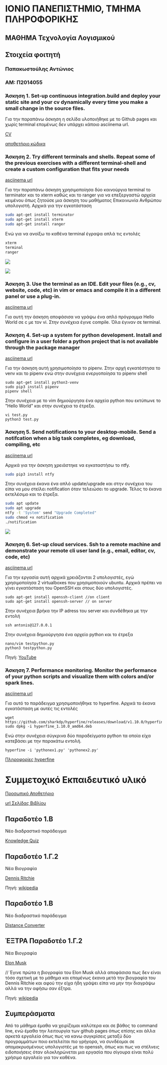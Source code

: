 # ΙΟΝΙΟ ΠΑΝΕΠΙΣΤΗΜΙΟ, ΤΜΗΜΑ ΠΛΗΡΟΦΟΡΙΚΗΣ 
## ΜΑΘΗΜΑ Τεχνολογία Λογισμικού

## Στοιχεία φοιτητή  
### Παπακωστούλης Αντώνιος
### ΑΜ: Π2014055




### Άσκηση 1. Set-up continuous integration.build and deploy your static site and your cv dynamically every time you make a small change in the source files.

Για την παραπάνω άσκηση η σελίδα υλοποιήθηκε με το Github pages και χωρίς terminal επομένως δεν υπάρχει κάποιο asciinema url.


[CV](https://p14papa1.github.io/CV/)

[αποθετήριο κώδικα](https://github.com/p14papa1/CV)


### Άσκηση 2. Try different terminals and shells. Repeat some of the previous exercises with a different terminal-shell and create a custom configuration that fits your needs	

[asciinema url](https://asciinema.org/a/vdcpu4sMnC4F7ai02QP084MKB)

Για την παραπάνω άσκηση χρησιμοποίησα δύο καινούργια terminal το terminator και το xterm καθώς και το ranger για να επεξεργαστώ αρχεία κειμένου όπως ζητούσε μια άσκηση του μαθήματος Επικοινωνία Ανθρώπου υπολογιστή. Αρχικά για την εγκατάσταση

```bash
sudo apt-get install terminator
sudo apt-get install xterm
sudo apt-get install ranger
```

Ενώ για να ανοίξω το καθένα terminal έγραψα απλά τις εντολές


```bash 
xterm
terminal
ranger
```

![](xterm.png)

![](terminator.png)





### Άσκηση 3. Use the terminal as an IDE. Edit your files (e.g., cv, website, code, etc) in vim or emacs and compile it in a different panel or use a plug-in.

[asciinema url](https://asciinema.org/a/WQquskz7nLa40TdOSI95bPl44)

Για αυτή την άσκηση αποφάσισα να γράψω ένα απλό πρόγραμμα Hello World σε c με τον vi. Στην συνέχεια έγινε compile. Όλα έγιναν σε terminal. 



### Άσκηση 4. Set-up a system for python development. Install and configure in a user folder a python project that is not available through the package manager	

[asciinema url](https://asciinema.org/a/vjQU8NhpNqlVEM7SnUS1GtS6A)

Για την άσκηση αυτή χρησιμοποίησα το pipenv. Στην αρχή εγκατέστησα το venv και το pipenv ενώ στην συνέχεια ενεργοποίησα το pipenv shell

```
sudo apt-get install python3-venv
sudo pip3 install pipenv 
pipenv shell
```

Στην συνέχεια με το vim δημιούργησα ένα αρχεία python που εκτύπωνε το "Hello World" και στην συνέχεια το έτρεξα.

```
vi test.py
python3 test.py
```



### Άσκηση 5. Send notifications to your desktop-mobile. Send a notifcation when a big task completes, eg download, compiling, etc	

[asciinema url](https://asciinema.org/a/IhO7bbcD78Dz6pKL6w83KFk7p)

Αρχικά για την άσκηση χρειάστηκε να εγκαταστήσω το ntfy.

```bash
sudo pip3 install ntfy
```

Στην συνέχεια έκανα ένα απλό update/upgrade και στην συνέχεια του είπα να μου στείλει notification όταν τελειώσει το upgrade. Τέλος το έκανα εκτελέσιμο και το έτρεξα.

```bash
sudo apt update
sudo apt upgrade
ntfy -t 'System' send "Upgrade Completed"
sudo chmod +x notification
./notification
```

![](Ntfy.png)



### Άσκηση 6. Set-up cloud services. Ssh to a remote machine and demonstrate your remote cli user land (e.g., email, editor, cv, code, etc)	
[asciinema url](https://asciinema.org/a/vA0gbgcpjaGfE3LrZPxCSPJMt)

Για την εργασία αυτή αρχικά χρειάζονται 2 υπολογιστές, εγώ χρησιμοποίησα 2 virtualboxes που χρησιμοποιούν ubuntu. 
Αρχικά πρέπει να γίνει εγκατάσταση του OpenSSH και στους δύο υπολογιστές.

```
sudo apt-get install openssh-client //on client
sudo apt-get install openssh-server // on server
```

Στην συνέχεια βρήκα την IP adress του server και συνδέθηκα με την εντολή 
```
ssh antonis@127.0.0.1
```

Στην συνέχεια δημιούργησα ένα αρχείο python και το έτρεξα

```
nano/vim testpython.py
python3 testpython.py
```


Πηγή: [YouTube](https://www.youtube.com/watch?v=47hjFcf8LKk)




### Άσκηση 7. Performance monitoring. Monitor the performance of your python scripts and visualize them with colors and/or spark lines.

[asciinema url](https://asciinema.org/a/wgyLiYNrogx8hUEFDCrS7blzU)

Για αυτό το παράδειγμα χρησιμοποιήθηκε το hyperfine. Αρχικά το έκανα εγκατάσταση με αυτές τις εντολές 

```
wget https://github.com/sharkdp/hyperfine/releases/download/v1.10.0/hyperfine_1.10.0_amd64.deb
sudo dpkg -i hyperfine_1.10.0_amd64.deb
```

Ενώ στην συνέχεια σύγκρινα δύο παραδείγματα python τα οποία είχα κατεβάσει με την παρακάτω εντολή. 

```
hyperfine -i 'pythonex1.py' 'pythonex2.py'
```

[Πληροφορίες hyperfine](https://github.com/sharkdp/hyperfine)





# Συμμετοχικό Εκπαιδευτικό υλικό

[Προσωπικό Αποθετήριο](https://github.com/p14papa1/pibook)

[url Σελίδας Βιβλίου](https://p14papa1.netlify.app/)


## Παραδοτέο 1.Β

Νέο διαδραστικό παράδειγμα

[Knowledge Quiz](https://p14papa1.netlify.app/remix/knowledge-quiz/)

## Παραδοτέο 1.Γ.2
Νέα Βιογραφία

[Dennis Ritchie](https://p14papa1.netlify.app/biography/dennis-ritchie/)

Πηγή: [wikipedia](https://en.wikipedia.org/wiki/Dennis_Ritchie)


## Παραδοτέο 1.Β

Νέο διαδραστικό παράδειγμα

[Distance Converter](https://p14papa1.netlify.app/remix/distance-converter/)




##  ΈΞΤΡΑ Παραδοτέο 1.Γ.2
Νέα Βιογραφία 

[Elon Musk](https://p14papa1.netlify.app/biography/elon-musk/)

// Έγινε πρώτα η βιογραφία του Elon Musk αλλά αποφάσισα πως δεν είναι τόσο σχετική με το μάθημα και επομένως έκανα μετά την βιογραφία του Dennis Ritchie και αφού την είχα ήδη γράψει είπα να μην την διαγράψω αλλά να την αφήσω σαν έξτρα.

Πηγή: [wikipedia](https://en.wikipedia.org/wiki/Elon_Musk)





## Συμπεράσματα
Από το μάθημα έμαθα να χειρίζομαι καλύτερα και σε βάθος το command line, ενώ έμαθα την λειτουργία των github pages όπως επίσης και άλλα αρκετά εργαλεία όπως πως να κανω συγκρίσεις μεταξύ δύο προγραμμάτων ποιο εκτελείται πιο γρήγορα, να συνδέομαι σε απομακρυσμένους υπολογιστές με το openssh, όπως και πως να στέλνεις ειδοποιήσεις όταν ολοκληρώνεται μια εργασία που σίγουρα είναι πολύ χρήσιμο εργαλείο για τον καθένα. 


